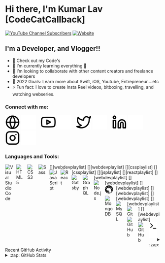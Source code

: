 # Hi there, I'm Kumar Lav [CodeCatCallback]

[![YouTube Channel Subscribers](https://img.shields.io/youtube/channel/subscribers/UCaNs4-sHJzz6Nd-JS_LqPXw)][youtube]
[![Website](https://img.shields.io/website?url=https%3A%2F%2Fkumarstslav.blogspot.com%2F)](https://kumarstslav.blogspot.com/)

## I'm a  Developer, and Vlogger!!

- 🔭 Check out my  Code's
- 🌱 I’m currently learning everything 🤣
- 👯 I’m looking to collaborate with other content creators and freelance developers
- 🥅 2022 Goals: Learn more about Swift, iOS, Youtube, Entrepreneur....etc
- ⚡ Fun fact: I love to create Insta Reel videos, bitboxing, travelling, and watching webseries.

### Connect with me:

[![website](./img/globe-light.svg)](https://toletnetworks.com/#gh-light-mode-only)
[![website](./img/globe-dark.svg)](https://toletnetworks.com/#gh-dark-mode-only)
&nbsp;&nbsp;
[![website](./img/youtube-light.svg)](https://youtube.com/c/TourWELL#gh-light-mode-only)
[![website](./img/youtube-dark.svg)](https://youtube.com/c/TourWELL#gh-dark-mode-only)
&nbsp;&nbsp;
[![website](./img/twitter-light.svg)](https://twitter.com/kumarstslav#gh-light-mode-only)
[![website](./img/twitter-dark.svg)](https://twitter.com/kumarstslav#gh-dark-mode-only)
&nbsp;&nbsp;
[![website](./img/linkedin-light.svg)](https://linkedin.com/in/kumar-lav#gh-light-mode-only)
[![website](./img/linkedin-dark.svg)](https://linkedin.com/in/kumar-lav#gh-dark-mode-only)
&nbsp;&nbsp;
[![website](./img/instagram-light.svg)](https://instagram.com/kumarlav_official#gh-light-mode-only)
[![website](./img/instagram-dark.svg)](https://instagram.com/kumarlav_official#gh-dark-mode-only)

### Languages and Tools:

[<img align="left" alt="Visual Studio Code" width="26px" src="https://cdn.jsdelivr.net/gh/devicons/devicon/icons/vscode/vscode-original.svg" style="padding-right:10px;" />][webdevplaylist]
[<img align="left" alt="HTML5" width="26px" src="https://cdn.jsdelivr.net/gh/devicons/devicon/icons/html5/html5-original.svg" style="padding-right:10px;" />][webdevplaylist]
[<img align="left" alt="CSS3" width="26px" src="https://cdn.jsdelivr.net/gh/devicons/devicon/icons/css3/css3-original.svg" style="padding-right:10px;" />][cssplaylist]
[<img align="left" alt="Sass" width="26px" src="https://cdn.jsdelivr.net/gh/devicons/devicon/icons/sass/sass-original.svg" style="padding-right:10px;" />][cssplaylist]
[<img align="left" alt="JavaScript" width="26px" src="https://cdn.jsdelivr.net/gh/devicons/devicon/icons/javascript/javascript-original.svg" style="padding-right:10px;" />][jsplaylist]
[<img align="left" alt="React" width="26px" src="https://cdn.jsdelivr.net/gh/devicons/devicon/icons/react/react-original.svg" style="padding-right:10px;" />][reactplaylist]
[<img align="left" alt="Gatsby" width="26px" src="https://cdn.jsdelivr.net/gh/devicons/devicon/icons/gatsby/gatsby-original.svg" style="padding-right:10px;" />][webdevplaylist]
[<img align="left" alt="GraphQL" width="26px" src="https://cdn.jsdelivr.net/gh/devicons/devicon/icons/graphql/graphql-plain.svg" style="padding-right:10px;" />][webdevplaylist]
[<img align="left" alt="Node.js" width="26px" src="https://cdn.jsdelivr.net/gh/devicons/devicon/icons/nodejs/nodejs-original.svg" style="padding-right:10px;" />][webdevplaylist]
[<img align="left" alt="Deno" width="26px" src="./img/deno-light.svg" style="padding-right:10px;" />][webdevplaylist]
[<img align="left" alt="MongoDB" width="26px" src="https://cdn.jsdelivr.net/gh/devicons/devicon/icons/mongodb/mongodb-original.svg" style="padding-right:10px;" />][webdevplaylist]
[<img align="left" alt="MySQL" width="26px" src="https://cdn.jsdelivr.net/gh/devicons/devicon/icons/mysql/mysql-original.svg" style="padding-right:10px;" />][webdevplaylist]
[<img align="left" alt="Git" width="26px" src="https://cdn.jsdelivr.net/gh/devicons/devicon/icons/git/git-original.svg" style="padding-right:10px;" />][webdevplaylist]
[<img align="left" alt="GitHub" width="26px" src="https://user-images.githubusercontent.com/3369400/139447912-e0f43f33-6d9f-45f8-be46-2df5bbc91289.png" style="padding-right:10px;" />](https://www.youtube.com/playlist?list=PLkwxH9e_vrAJ0WbEsFA9W3I1W-g_BTsbt#gh-dark-mode-only)
[<img align="left" alt="GitHub" width="26px" src="https://user-images.githubusercontent.com/3369400/139448065-39a229ba-4b06-434b-bc67-616e2ed80c8f.png" style="padding-right:10px;" />](https://www.youtube.com/playlist?list=PLkwxH9e_vrAJ0WbEsFA9W3I1W-g_BTsbt#gh-light-mode-only)
[<img align="left" alt="Terminal" width="26px" src="./img/terminal-light.svg" />](https://www.youtube.com/playlist?list=PLkwxH9e_vrAJ0WbEsFA9W3I1W-g_BTsbt#gh-light-mode-only)
[<img align="left" alt="Terminal" width="26px" src="./img/terminal-dark.svg" />](https://www.youtube.com/playlist?list=PLkwxH9e_vrAJ0WbEsFA9W3I1W-g_BTsbt#gh-dark-mode-only)

<br />
<br />

<details>
  <summary>:zap: Recent GitHub Activity</summary>
  
<!--START_SECTION:activity-->
1. 🗣 Total Repo [#74](https://github.com/kumarlav0?tab=repositories) in 
2. 🗣 Best Repo [#73](https://github.com/kumarlav0/LoginUIWithAnimation) in 
<!--END_SECTION:activity-->

</details>

<details>
  <summary>:zap: GitHub Stats</summary>

  <img align="left" alt="codeSTACKr's GitHub Stats" src="https://github-readme-stats.vercel.app/api?username=codeSTACKr&show_icons=true&hide_border=false&title_color=ff652f&icon_color=FFE400&bg_color=09131B&text_color=ffffff&border_color=0c1a25" />

</details>

[website]: https://kumarstslav.blogspot.com/
[website]: https://toletnetworks.com/
[twitter]: https://twitter.com/kumarstslav
[youtube]: https://www.youtube.com/c/TourWELL
[youtube]: https://www.youtube.com/c/KumarLav
[instagram]: https://instagram.com/kumarlav_official
[linkedin]: https://linkedin.com/in/kumar-lav

